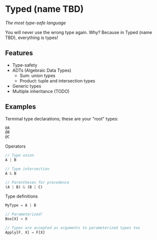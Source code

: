 # Typed (name TBD)
*The most type-safe language*

You will never use the wrong type again. Why? Because in Typed (name TBD), everything is types!

## Features
* Type-safety
* ADTs (Algebraic Data Types)
  * Sum: union types
  * Product: tuple and intersection types
* Generic types
* Multiple inheritance (TODO)

## Examples
Terminal type declarations; these are your "root" types:
```ts
@A
@B
@C
```

Operators
```ts
// Type union
A | B

// Type intersection
A & B

// Parentheses for precedence
(A | B) & (B | C)
```

Type definitions
```ts
MyType = A | B

// Parameterized!
Box[X] = X

// Types are accepted as arguments to parameterized types too
Apply[F, X] = F[X]
```
